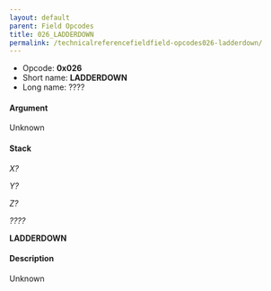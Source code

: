```yaml
---
layout: default
parent: Field Opcodes
title: 026_LADDERDOWN
permalink: /technicalreferencefieldfield-opcodes026-ladderdown/
---
```


-   Opcode: **0x026**
-   Short name: **LADDERDOWN**
-   Long name: ????

#### Argument

Unknown

#### Stack

  
*X?*

*Y?*

*Z?*

*????*

**LADDERDOWN**

#### Description

Unknown
